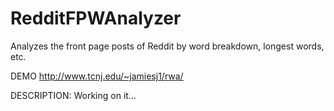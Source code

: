 RedditFPWAnalyzer
=================

Analyzes the front page posts of Reddit by word breakdown, longest words, etc.

DEMO
http://www.tcnj.edu/~jamiesj1/rwa/

DESCRIPTION:
Working on it...
